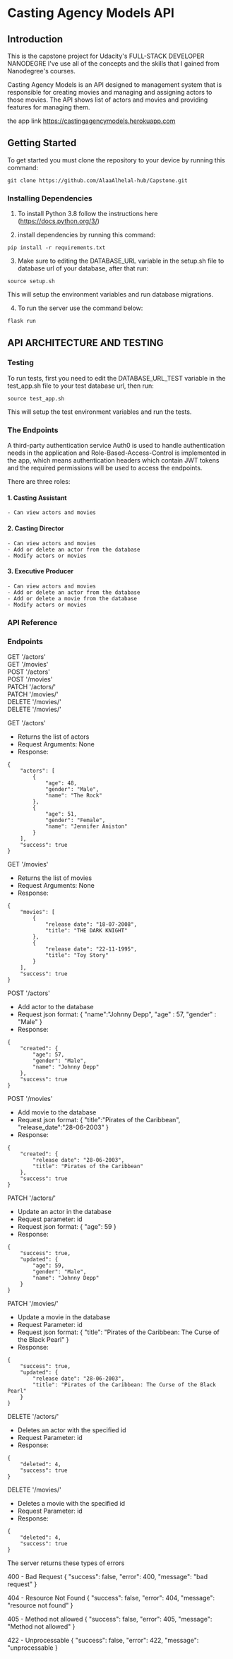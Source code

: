 #  Casting Agency Models API

## Introduction
This is the capstone project for Udacity's FULL-STACK DEVELOPER NANODEGRE I've use all of the concepts and the skills that I gained from Nanodegree's courses.

Casting Agency Models is an API designed to management system that is responsible for creating movies and managing and assigning actors to those movies. The API shows list of actors and movies and providing features for managing them.

the app link
https://castingagencymodels.herokuapp.com


## Getting Started

To get started you must clone the repository to your device by running this command:
```
git clone https://github.com/AlaaAlhelal-hub/Capstone.git
```

### Installing Dependencies

1. To install Python 3.8 follow the instructions here (https://docs.python.org/3/)

2. install dependencies by running this command:
```
pip install -r requirements.txt
```

3. Make sure to editing the DATABASE_URL variable in the setup.sh file to database url of your database, after that run:
```
source setup.sh
```
This will setup the environment variables and run database migrations.


4. To run the server use the command below:
```
flask run
```



## API ARCHITECTURE AND TESTING

### Testing
To run tests, first you need to edit the DATABASE_URL_TEST variable in the test_app.sh file to your test database url, then run:
```
source test_app.sh
```
This will setup the test environment variables and run the tests.




### The Endpoints
A third-party authentication service Auth0 is used to handle authentication needs in the application and Role-Based-Access-Control is implemented in the app, which means authentication headers which contain JWT tokens and the required permissions will be used to access the endpoints.

There are three roles:

#### 1. Casting Assistant
    - Can view actors and movies

#### 2. Casting Director
    - Can view actors and movies
    - Add or delete an actor from the database
    - Modify actors or movies

#### 3. Executive Producer
    - Can view actors and movies
    - Add or delete an actor from the database
    - Add or delete a movie from the database
    - Modify actors or movies


### API Reference

### Endpoints

GET '/actors' \
GET '/movies' \
POST '/actors' \
POST '/movies' \
PATCH '/actors/<id>' \
PATCH '/movies/<id>' \
DELETE '/movies/<id>' \
DELETE '/movies/<id>'



GET '/actors'
- Returns the list of actors
- Request Arguments: None
- Response:
```
{
    "actors": [
        {
            "age": 48,
            "gender": "Male",
            "name": "The Rock"
        },
        {
            "age": 51,
            "gender": "Female",
            "name": "Jennifer Aniston"
        }
    ],
    "success": true
}
```

GET '/movies'
- Returns the list of movies
- Request Arguments: None
- Response:
```
{
    "movies": [
        {
            "release date": "18-07-2008",
            "title": "THE DARK KNIGHT"
        },
        {
            "release date": "22-11-1995",
            "title": "Toy Story"
        }
    ],
    "success": true
}
```

POST '/actors'
- Add actor to the database
- Request json format:
{
        "name":"Johnny Depp",
        "age" : 57,
        "gender" : "Male"
}
- Response:
```
{
    "created": {
        "age": 57,
        "gender": "Male",
        "name": "Johnny Depp"
    },
    "success": true
}
```

POST '/movies'
- Add movie to the database
- Request json format:
{
    "title":"Pirates of the Caribbean",
    "release_date":"28-06-2003"
}
- Response:
```
{
    "created": {
        "release date": "28-06-2003",
        "title": "Pirates of the Caribbean"
    },
    "success": true
}
```

PATCH '/actors/<id>'
- Update an actor in the database
- Request parameter: id
- Request json format: {
    "age": 59
  }
- Response:
```
{
    "success": true,
    "updated": {
        "age": 59,
        "gender": "Male",
        "name": "Johnny Depp"
    }
}
```

PATCH '/movies/<id>'
- Update a movie in the database
- Request Parameter: id
- Request json format: {
    "title": "Pirates of the Caribbean: The Curse of the Black Pearl"
  }
- Response:
```
{
    "success": true,
    "updated": {
        "release date": "28-06-2003",
        "title": "Pirates of the Caribbean: The Curse of the Black Pearl"
    }
}
```

DELETE '/actors/<id>'
- Deletes an actor with the specified id
- Request Parameter: id
- Response:
```
{
    "deleted": 4,
    "success": true
}
```

DELETE '/movies/<id>'
- Deletes a movie with the specified id
- Request Parameter: id
- Response:
```
{
    "deleted": 4,
    "success": true
}
```


The server returns these types of errors

400 - Bad Request
  {
    "success": false,
    "error": 400,
    "message": "bad request"
  }

404 - Resource Not Found
  {
    "success": false,
    "error": 404,
    "message": "resource not found"
  }

405 - Method not allowed
  {
    "success": false,
    "error": 405,
    "message": "Method not allowed"
  }

422 - Unprocessable
  {
    "success": false,
    "error": 422,
    "message": "unprocessable
  }
